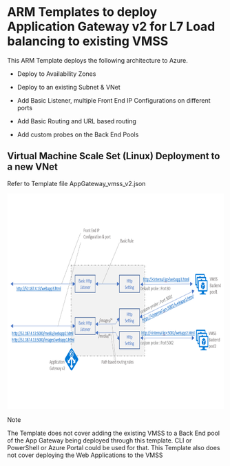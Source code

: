 
# ARM Templates to deploy Application Gateway v2 for L7 Load balancing to existing VMSS

This ARM Template deploys the following architecture to Azure. 

- Deploy to Availability Zones

- Deploy to an existing Subnet & VNet

- Add Basic Listener, multiple Front End IP Configurations on different ports

- Add Basic Routing and URL based routing

- Add custom probes on the Back End Pools

## Virtual Machine Scale Set (Linux) Deployment to a new VNet

Refer to Template file AppGateway_vmss_v2.json

<img src="../images/appgateway.PNG" alt="drawing" height="500px">

> [!NOTE]
> The Template does not cover adding the existing VMSS to a Back End pool of the App Gateway being deployed through this template. CLI or PowerShell or Azure Portal could be used for that. This Template also does not cover deploying the Web Applications to the VMSS
